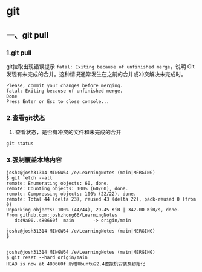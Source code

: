 # git

## 一、git pull

### 1.git pull

git拉取出现错误提示 `fatal: Exiting because of unfinished merge`，说明 Git 发现有未完成的合并。这种情况通常发生在之前的合并或冲突解决未完成时。

```
Please, commit your changes before merging.
fatal: Exiting because of unfinished merge.
Done
Press Enter or Esc to close console...
```

### 2.查看git状态

1. 查看状态，是否有冲突的文件和未完成的合并

```
git status
```



### 3.强制覆盖本地内容

```
joshz@josh31314 MINGW64 /e/LearningNotes (main|MERGING)
$ git fetch --all
remote: Enumerating objects: 60, done.
remote: Counting objects: 100% (60/60), done.
remote: Compressing objects: 100% (22/22), done.
remote: Total 44 (delta 23), reused 43 (delta 22), pack-reused 0 (from 0)
Unpacking objects: 100% (44/44), 29.45 KiB | 342.00 KiB/s, done.
From github.com:joshzhong66/LearningNotes
   dc49a00..480660f  main       -> origin/main

joshz@josh31314 MINGW64 /e/LearningNotes (main|MERGING)
$


joshz@josh31314 MINGW64 /e/LearningNotes (main|MERGING)
$ git reset --hard origin/main
HEAD is now at 480660f 新增Ubuntu22.4虚拟机安装及初始化

```

